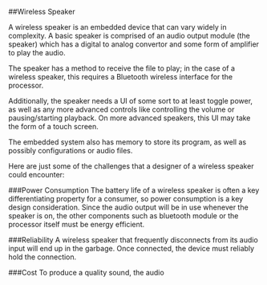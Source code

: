 ##Wireless Speaker

A wireless speaker is an embedded device that can vary widely in complexity.  A basic speaker is comprised of an audio output module (the speaker) which has a digital to analog convertor and some form of amplifier to play the audio.  

The speaker has a method to receive the file to play; in the case of a wireless speaker, this requires a Bluetooth wireless interface for the processor.  

Additionally, the speaker needs a UI of some sort to at least toggle power, as well as any more advanced controls like controlling the volume or pausing/starting playback. On more advanced speakers, this UI may take the form of a touch screen.

The embedded system also has memory to store its program, as well as possibly configurations or audio files.

Here are just some of the challenges that a designer of a wireless speaker could encounter:

 ###Power Consumption
 The battery life of a wireless speaker is often a key differentiating property for a consumer, so power consumption is a key design consideration. Since the audio output will be in use whenever the speaker is on, the other components such as bluetooth module or the processor itself must be energy efficient.

 ###Reliability
 A wireless speaker that frequently disconnects from its audio input will end up in the garbage.  Once connected, the device must reliably hold the connection.

 ###Cost
 To produce a quality sound, the audio
